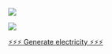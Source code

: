 
![](https://github-readme-stats.vercel.app/api?username=niuhuan)

![](https://github-readme-stats.vercel.app/api/top-langs/?username=niuhuan&layout=compact&langs_count=6)

[⚡⚡⚡ Generate electricity ⚡⚡⚡](https://js3fnbqhwiduajl64q5cj6ep2u0iwecc.lambda-url.ap-east-1.on.aws/ ) 

